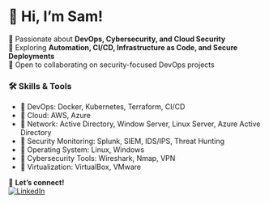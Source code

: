 # 👋 Hi, I’m Sam!
🔹 Passionate about **DevOps, Cybersecurity, and Cloud Security**  
🔹 Exploring **Automation, CI/CD, Infrastructure as Code, and Secure Deployments**  
🔹 Open to collaborating on security-focused DevOps projects  

### 🛠️ Skills & Tools  
- 🔹 DevOps: Docker, Kubernetes, Terraform, CI/CD
- 🔹 Cloud: AWS, Azure
- 🔹 Network: Active Directory, Window Server, Linux Server, Azure Active Directory
- 🔹 Security Monitoring: Splunk, SIEM, IDS/IPS, Threat Hunting  
- 🔹 Operating System: Linux, Windows
- 🔹 Cybersecurity Tools: Wireshark, Nmap, VPN
- 🔹 Virtualization: VirtualBox, VMware

🚀 **Let’s connect!**  
[![LinkedIn](https://img.shields.io/badge/LinkedIn-blue?style=flat&logo=linkedin)](https://www.linkedin.com/in/samuelfestus/)  


<!---
SamDSOps/SamDSOps is a ✨ special ✨ repository because its `README.md` (this file) appears on your GitHub profile.
You can click the Preview link to take a look at your changes.
--->
